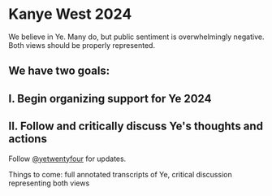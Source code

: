 # Kanye West 2024
We believe in Ye. Many do, but public sentiment is overwhelmingly negative. Both views should be properly represented.
## We have two goals:
## I. Begin organizing support for Ye 2024
## II. Follow and critically discuss Ye's thoughts and actions

Follow [@yetwentyfour](https://twitter.com/yetwentyfour) for updates.

Things to come: full annotated transcripts of Ye, critical discussion representing both views

